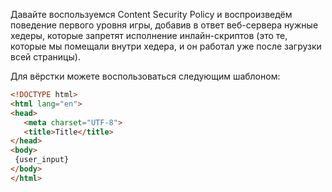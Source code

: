Давайте воспользуемся Content Security Policy и воспроизведём поведение первого уровня игры, добавив в ответ веб-сервера нужные хедеры, которые запретят исполнение инлайн-скриптов (это те, которые мы помещали внутри хедера, и он работал уже после загрузки всей страницы). 

Для вёрстки можете воспользоваться следующим шаблоном:

```html
<!DOCTYPE html>
<html lang="en">
<head>
   <meta charset="UTF-8">
   <title>Title</title>
</head>
<body>
 {user_input}
</body>
</html>
```

